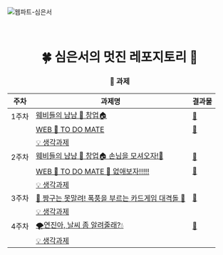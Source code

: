 ![웹파트-심은서](https://user-images.githubusercontent.com/79238676/227774983-4e301739-e4f5-4960-8369-eb12d88a8ae8.png)

<br />

<div align=center>

# 🍀 심은서의 멋진 레포지토리 💩

### 🥸 과제

| 주차  | 과제명 | 결과물 |
| ----- | ---- | --- |
| 1주차 | [웨비들의 냠냠 🍰 창업🏠](https://github.com/GO-SOPT-WEB/EunSeoSim/pull/1) | <a href="https://simeunseo.github.io/sopt32/week1/assign3/index.html" target="_blank">🔗</a> |
|  | [WEB 💛 TO DO MATE](https://github.com/GO-SOPT-WEB/EunSeoSim/pull/2) | <a href="https://simeunseo.github.io/sopt32/week1/assign4/index.html" target="_blank">🔗</a> |
|  | [💡 생각과제](https://github.com/GO-SOPT-WEB/EunSeoSim/pull/3) | |
| 2주차 | [웨비들의 냠냠 🍰 창업🏠 손님을 모셔오자!🌈](https://github.com/GO-SOPT-WEB/EunSeoSim/pull/4) | <a href="https://simeunseo.github.io/sopt32/week2/assign1/home/" target="_blank">🔗</a> |
|  | [WEB 💛 TO DO MATE 🌈 없애보자!!!!!](https://github.com/GO-SOPT-WEB/EunSeoSim/pull/5) | <a href="https://simeunseo.github.io/sopt32/week2/assign2/home/" target="_blank">🔗</a> |
|  | [💡 생각과제](https://github.com/GO-SOPT-WEB/EunSeoSim/pull/6) | |
| 3주차 | [🌼 짱구는 못말려! 폭풍을 부르는 카드게임 대격돌 💖](https://github.com/GO-SOPT-WEB/EunSeoSim/pull/8) | <a href="https://sopt32-week3-assign1.vercel.app/">🔗</a> |
|  | [💡 생각과제](https://github.com/GO-SOPT-WEB/EunSeoSim/pull/9) | |
| 4주차 | [🌪️연진아, 날씨 좀 알려줄래?💧](https://github.com/GO-SOPT-WEB/EunSeoSim/pull/10) | <a href="https://sopt32-week4-assign1.vercel.app/">🔗</a> |
|  | [💡 생각과제](https://github.com/GO-SOPT-WEB/EunSeoSim/pull/11) | |

</div>
